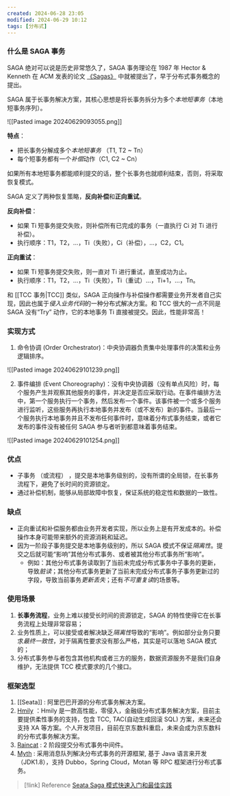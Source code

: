 ```yaml
---
created: 2024-06-28 23:05
modified: 2024-06-29 10:12
tags: [分布式]
---
```

### 什么是 SAGA 事务

SAGA 绝对可以说是历史非常悠久了，SAGA 事务理论在 1987 年 Hector & Kenneth 在 ACM 发表的论文 [《Sagas》](https://www.cs.cornell.edu/andru/cs711/2002fa/reading/sagas.pdf) 中就被提出了，早于分布式事务概念的提出。  
  
SAGA 属于长事务解决方案，其核心思想是将长事务拆分为多个*本地短事务*（本地短事务序列）。

![[Pasted image 20240629093055.png]]

**特点**：
- 把长事务分解成多个*本地短事务* （T1, T2 ~ Tn）
- 每个短事务都有一个*补偿*动作（C1, C2 ~ Cn）

如果所有本地短事务都能顺利提交的话，整个长事务也就顺利结束，否则，将采取恢复模式。

SAGA 定义了两种恢复策略，**反向补偿**和**正向重试**。

**反向补偿**：
  
- 如果 Ti 短事务提交失败，则补偿所有已完成的事务（一直执行 Ci 对 Ti 进行补偿）。  
- 执行顺序：T1，T2，…，Ti（失败），Ci（补偿），…，C2，C1。

**正向重试**：

- 如果 Ti 短事务提交失败，则一直对 Ti 进行重试，直至成功为止。  
- 执行顺序：T1，T2，…，Ti（失败），Ti（重试）…，Ti+1，…，Tn。

和 [[TCC 事务|TCC]] 类似，SAGA 正向操作与补偿操作都需要业务开发者自己实现，因此也属于*侵入业务代码*的一种分布式解决方案。和 TCC 很大的一点不同是 SAGA 没有“Try” 动作，它的本地事务 Ti 直接被提交。因此，性能非常高！

### 实现方式

1. 命令协调 (Order Orchestrator)：中央协调器负责集中处理事件的决策和业务逻辑排序。

![[Pasted image 20240629101239.png]]

2. 事件编排 (Event Choreography)：没有中央协调器（没有单点风险）时，每个服务产生并观察其他服务的事件，并决定是否应采取行动。在事件编排方法中，第一个服务执行一个事务，然后发布一个事件。该事件被一个或多个服务进行监听，这些服务再执行本地事务并发布（或不发布）新的事件。当最后一个服务执行本地事务并且不发布任何事件时，意味着分布式事务结束，或者它发布的事件没有被任何 SAGA 参与者听到都意味着事务结束。

![[Pasted image 20240629101254.png]]

### 优点

- 子事务 （或流程） ，提交是本地事务级别的，没有所谓的全局锁，在长事务流程下，避免了长时间的资源锁定。
- 通过补偿机制，能够从局部故障中恢复，保证系统的稳定性和数据的一致性。

### 缺点

- 正向重试和补偿服务都由业务开发者实现，所以业务上是有开发成本的。补偿操作本身可能带来额外的资源消耗和延迟。
- 因为一阶段子事务提交是本地事务级别的，所以 SAGA 模式不保证*隔离性*。提交之后就可能“影响”其他分布式事务、或者被其他分布式事务所“影响”。
	- 例如：其他分布式事务读取到了当前未完成分布式事务中子事务的更新，导致*脏读*；其他分布式事务更新了当前未完成分布式事务子事务更新过的字段，导致当前事务*更新丢失*；还有*不可重复读*的场景等。

### 使用场景

1. **长事务流程**，业务上难以接受长时间的资源锁定，SAGA 的特性使得它在长事务流程上处理非常容易；
2. 业务性质上，可以接受或者解决缺乏*隔离性*导致的“影响”。例如部分业务只要求*最终一致性*，对于隔离性要求没有那么严格，其实是可以落地 SAGA 模式的；
3. 分布式事务参与者包含其他机构或者三方的服务，数据资源服务不是我们自身维护，无法提供 TCC 模式要求的几个接口。

### 框架选型

1. [[Seata]] : 阿里巴巴开源的分布式事务解决方案。
2. [Hmily](https://gitee.com/dromara/hmily) ：Hmily 是一款高性能，零侵入，金融级分布式事务解决方案，目前主要提供柔性事务的支持，包含 TCC, TAC(自动生成回滚 SQL) 方案，未来还会支持 XA 等方案。个人开发项目，目前在京东数科重启，未来会成为京东数科的分布式事务解决方案。  
3. [Raincat](https://gitee.com/dromara/Raincat) : 2 阶段提交分布式事务中间件。  
4. [Myth](https://gitee.com/dromara/myth) : 采用消息队列解决分布式事务的开源框架, 基于 Java 语言来开发（JDK1.8），支持 Dubbo，Spring Cloud，Motan 等 RPC 框架进行分布式事务。

> [!link] Reference
> [Seata Saga 模式快速入门和最佳实践](https://segmentfault.com/a/1190000043901897)
